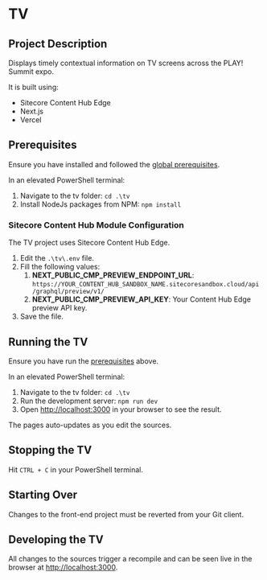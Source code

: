 # TV

## Project Description

Displays timely contextual information on TV screens across the PLAY! Summit expo.

It is built using:

- Sitecore Content Hub Edge
- Next.js
- Vercel

## Prerequisites

Ensure you have installed and followed the [global prerequisites](../prerequisites.md).

In an elevated PowerShell terminal:

1. Navigate to the tv folder: `cd .\tv`
2. Install NodeJs packages from NPM: `npm install`

### Sitecore Content Hub Module Configuration

The TV project uses Sitecore Content Hub Edge.

1. Edit the `.\tv\.env` file.
2. Fill the following values:
   1. **NEXT_PUBLIC_CMP_PREVIEW_ENDPOINT_URL**: `https://YOUR_CONTENT_HUB_SANDBOX_NAME.sitecoresandbox.cloud/api/graphql/preview/v1/`
   2. **NEXT_PUBLIC_CMP_PREVIEW_API_KEY**: Your Content Hub Edge preview API key.
3. Save the file.

## Running the TV

Ensure you have run the [prerequisites](#Prerequisites) above.

In an elevated PowerShell terminal:

1. Navigate to the tv folder: `cd .\tv`
2. Run the development server: `npm run dev`
3. Open [http://localhost:3000](http://localhost:3000) in your browser to see the result.

The pages auto-updates as you edit the sources.

## Stopping the TV

Hit `CTRL + C` in your PowerShell terminal.

## Starting Over

Changes to the front-end project must be reverted from your Git client.

## Developing the TV

All changes to the sources trigger a recompile and can be seen live in the browser at [http://localhost:3000](http://localhost:3000).
